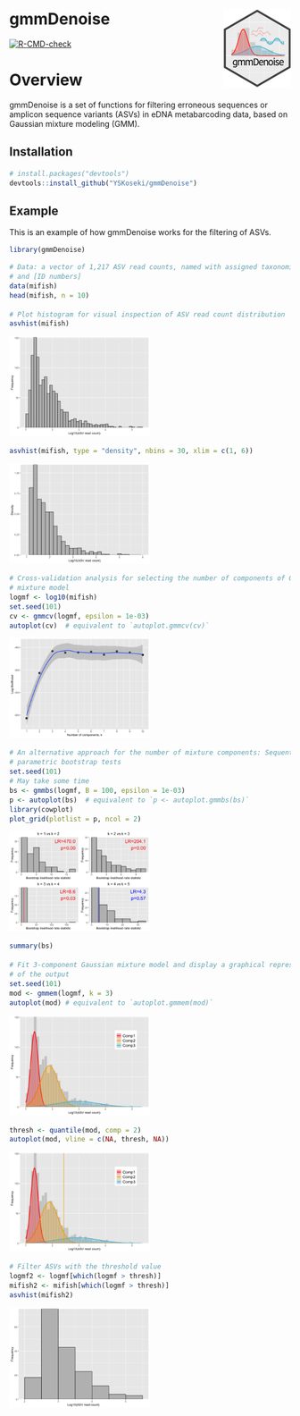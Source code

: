
<!-- README.md is generated from README.Rmd. Please edit that file -->

# gmmDenoise <img src="man/figures/logo.png" align="right" width="120" />

<!-- badges: start -->

[![R-CMD-check](https://github.com/YSKoseki/gmmDenoise/workflows/R-CMD-check/badge.svg)](https://github.com/YSKoseki/gmmDenoise/actions)
<!-- badges: end -->

# Overview

gmmDenoise is a set of functions for filtering erroneous sequences or
amplicon sequence variants (ASVs) in eDNA metabarcoding data, based on
Gaussian mixture modeling (GMM).

## Installation

``` r
# install.packages("devtools")
devtools::install_github("YSKoseki/gmmDenoise")
```

## Example

This is an example of how gmmDenoise works for the filtering of ASVs.

``` r
library(gmmDenoise)
```

``` r
# Data: a vector of 1,217 ASV read counts, named with assigned taxonomic names
# and [ID numbers]
data(mifish)
head(mifish, n = 10)

# Plot histogram for visual inspection of ASV read count distribution
asvhist(mifish)
```

<img src="man/figures/README-example-1.png" width="50%" />

``` r
asvhist(mifish, type = "density", nbins = 30, xlim = c(1, 6))
```

<img src="man/figures/README-example-2.png" width="50%" />

``` r
# Cross-validation analysis for selecting the number of components of Gaussian
# mixture model
logmf <- log10(mifish)
set.seed(101)
cv <- gmmcv(logmf, epsilon = 1e-03)
autoplot(cv)  # equivalent to `autoplot.gmmcv(cv)`
```

<img src="man/figures/README-example-3.png" width="50%" />

``` r
# An alternative approach for the number of mixture components: Sequential
# parametric bootstrap tests 
set.seed(101)
# May take some time
bs <- gmmbs(logmf, B = 100, epsilon = 1e-03)
p <- autoplot(bs)  # equivalent to `p <- autoplot.gmmbs(bs)`
library(cowplot)
plot_grid(plotlist = p, ncol = 2)
```

<img src="man/figures/README-example-4.png" width="50%" />

``` r
summary(bs)

# Fit 3-component Gaussian mixture model and display a graphical representation
# of the output
set.seed(101)
mod <- gmmem(logmf, k = 3)
autoplot(mod) # equivalent to `autoplot.gmmem(mod)`
```

<img src="man/figures/README-example-5.png" width="50%" />

``` r
thresh <- quantile(mod, comp = 2)
autoplot(mod, vline = c(NA, thresh, NA))
```

<img src="man/figures/README-example-6.png" width="50%" />

``` r
# Filter ASVs with the threshold value
logmf2 <- logmf[which(logmf > thresh)]
mifish2 <- mifish[which(logmf > thresh)]
asvhist(mifish2)
```

<img src="man/figures/README-example-7.png" width="50%" />

<!--
You'll still need to render `README.Rmd` regularly, to keep `README.md` up-to-date. `devtools::build_readme()` is handy for this. You could also use GitHub Actions to re-render `README.Rmd` every time you push. An example workflow can be found here: <https://github.com/r-lib/actions/tree/v1/examples>.
-->
